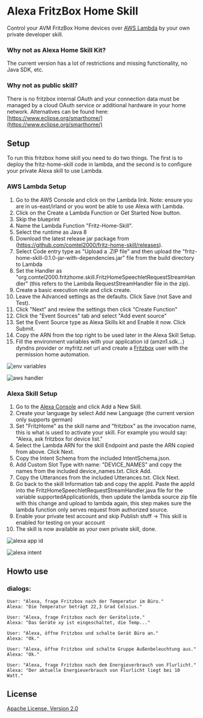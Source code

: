 # Alexa FritzBox Home Skill
Control your AVM FritzBox Home devices over [AWS Lambda](http://aws.amazon.com/lambda) by your own private developer skill.

### Why not as Alexa Home Skill Kit?
The current version has a lot of restrictions and missing functionality, no Java SDK, etc.

### Why not as public skill?
There is no fritzbox internal OAuth and your connection data must be managed by a cloud OAuth service or additional hardware in your home network.
Alternatives can be found here:
[https://www.eclipse.org/smarthome/](https://www.eclipse.org/smarthome/)

## Setup
To run this fritzbox home skill you need to do two things. The first is to deploy the fritz-home-skill code in lambda, and the second is to configure your private Alexa skill to use Lambda.

### AWS Lambda Setup
1. Go to the AWS Console and click on the Lambda link. Note: ensure you are in us-east/irland or you wont be able to use Alexa with Lambda.
2. Click on the Create a Lambda Function or Get Started Now button.
3. Skip the blueprint
4. Name the Lambda Function "Fritz-Home-Skill".
5. Select the runtime as Java 8
6. Download the latest release jar package from (https://github.com/comtel2000/fritz-home-skill/releases).
7. Select Code entry type as "Upload a .ZIP file" and then upload the "fritz-home-skill-0.1.0-jar-with-dependencies.jar" file from the build directory to Lambda
8. Set the Handler as "org.comtel2000.fritzhome.skill.FritzHomeSpeechletRequestStreamHandler" (this refers to the Lambda RequestStreamHandler file in the zip).
9. Create a basic execution role and click create.
10. Leave the Advanced settings as the defaults. Click Save (not Save and Test).
11. Click "Next" and review the settings then click "Create Function"
12. Click the "Event Sources" tab and select "Add event source"
13. Set the Event Source type as Alexa Skills kit and Enable it now. Click Submit.
14. Copy the ARN from the top right to be used later in the Alexa Skill Setup.
15. Fill the environment variables with your application id (amzn1.sdk...) dyndns provider or myfritz.net url and create a [Fritzbox](http://fritz.box) user with the permission home automation.

![env variables](https://github.com/comtel2000/fritz-home-skill/blob/master/doc/aws_lambda.png "ENV settings")

![aws handler](https://github.com/comtel2000/fritz-home-skill/blob/master/doc/aws_handler.png "Handler settings")

### Alexa Skill Setup
1. Go to the [Alexa Console](https://developer.amazon.com/edw/home.html) and click Add a New Skill.
2. Create your language by select Add new Language (the current version only supports german)
3. Set "FritzHome" as the skill name and "fritzbox" as the invocation name, this is what is used to activate your skill. For example you would say: "Alexa, ask fritzbox for device list."
4. Select the Lambda ARN for the skill Endpoint and paste the ARN copied from above. Click Next.
5. Copy the Intent Schema from the included IntentSchema.json.
6. Add Custom Slot Type with name: "DEVICE_NAMES" and copy the names from the included device_names.txt. Click Add.
7. Copy the Utterances from the included Utterances.txt. Click Next.
8. Go back to the skill Information tab and copy the appId. Paste the appId into the FritzHomeSpeechletRequestStreamHandler.java file for the variable supportedApplicationIds,
   then update the lambda source zip file with this change and upload to lambda again, this step makes sure the lambda function only serves request from authorized source.
9. Enable your private test account and skip Publish stuff -> This skill is enabled for testing on your account
10. The skill is now available as your own private skill, done.

![alexa app id](https://github.com/comtel2000/fritz-home-skill/blob/master/doc/app_id.png "Application Id")

![alexa intent](https://github.com/comtel2000/fritz-home-skill/blob/master/doc/intent_schema.png "Intens + Utterances")

## Howto use
### dialogs:
    User: "Alexa, frage Fritzbox nach der Temperatur im Büro."
    Alexa: "Die Temperatur beträgt 22,3 Grad Celsius."

    User: "Alexa, frage Fritzbox nach der Geräteliste."
    Alexa: "Das Geräte xy ist eingeschaltet, die Temp..."

    User: "Alexa, öffne Fritzbox und schalte Gerät Büro an."
    Alexa: "Ok."

    User: "Alexa, öffne Fritzbox und schalte Gruppe Außenbeleuchtung aus."
    Alexa: "Ok."

    User: "Alexa, frage Fritzbox nach dem Energieverbrauch von Flurlicht."
    Alexa: "Der aktuelle Energieverbrauch von Flurlicht liegt bei 10 Watt."
## License
[Apache License, Version 2.0](http://www.apache.org/licenses/LICENSE-2.0)
